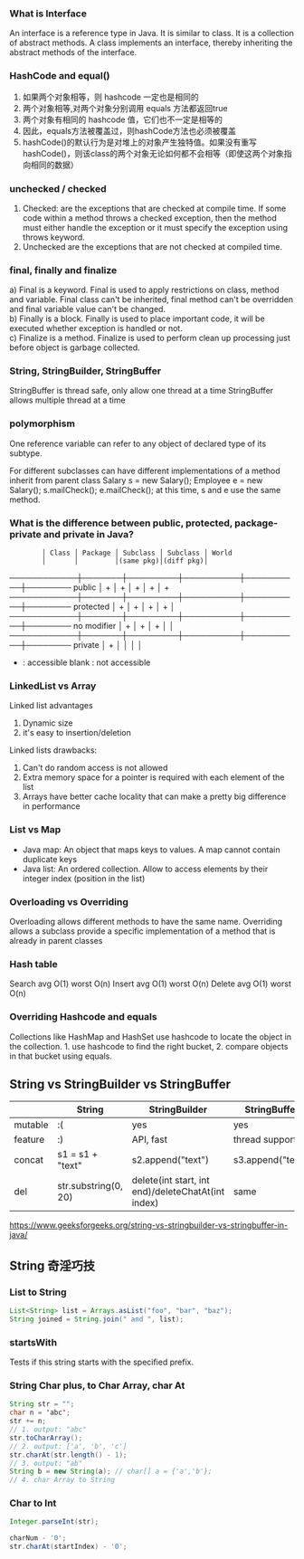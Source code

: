 <script type="text/javascript" src="http://cdn.mathjax.org/mathjax/latest/MathJax.js?config=default"></script>

### What is Interface
An interface is a reference type in Java. It is similar to class. It is a collection of abstract methods. A class implements an interface, thereby inheriting the abstract methods of the interface.

### HashCode and equal()
1. 如果两个对象相等，则 hashcode 一定也是相同的
2. 两个对象相等,对两个对象分别调用 equals 方法都返回true
3. 两个对象有相同的 hashcode 值，它们也不一定是相等的
4. 因此，equals方法被覆盖过，则hashCode方法也必须被覆盖
5. hashCode()的默认行为是对堆上的对象产生独特值。如果没有重写hashCode()，则该class的两个对象无论如何都不会相等（即使这两个对象指向相同的数据）

### unchecked / checked
1) Checked: are the exceptions that are checked at compile time. If some code within a method throws a checked exception, then the method must either handle the exception or it must specify the exception using throws keyword.
2) Unchecked are the exceptions that are not checked at compiled time.

### final, finally and finalize
a) Final is a keyword. Final is used to apply restrictions on class, method and variable. Final class can't be inherited, final method can't be overridden and final variable value can't be changed.	
b) Finally is a block. Finally is used to place important code, it will be executed whether exception is handled or not.	
c) Finalize is a method. Finalize is used to perform clean up processing just before object is garbage collected.


### String, StringBuilder, StringBuffer
StringBuffer is thread safe, only allow one thread at a time
StringBuffer allows multiple thread at a time


### polymorphism
One reference variable can refer to any object of declared type of its subtype.

For different subclasses can have different implementations of a method inherit from parent class
    Salary s = new Salary();
    Employee e = new Salary();
    s.mailCheck();
    e.mailCheck();
at this time, s and e use the same method.



### What is the difference between public, protected, package-private and private in Java?

            │ Class │ Package │ Subclass │ Subclass │ World
            │       │         │(same pkg)│(diff pkg)│ 
────────────┼───────┼─────────┼──────────┼──────────┼────────
public      │   +   │    +    │    +     │     +    │   +     
────────────┼───────┼─────────┼──────────┼──────────┼────────
protected   │   +   │    +    │    +     │     +    │         
────────────┼───────┼─────────┼──────────┼──────────┼────────
no modifier │   +   │    +    │    +     │          │    
────────────┼───────┼─────────┼──────────┼──────────┼────────
private     │   +   │         │          │          │    

+ : accessible
blank : not accessible

### LinkedList vs Array
Linked list advantages
1) Dynamic size
2) it's easy to insertion/deletion

Linked lists drawbacks:
1) Can't do random access is not allowed
2) Extra memory space for a pointer is required with each element of the list
3) Arrays have better cache locality that can make a pretty big difference in performance

### List vs Map
* Java map: An object that maps keys to values. A map cannot contain duplicate keys
* Java list: An ordered collection. Allow to access elements by their integer index (position in the list)

### Overloading vs Overriding
Overloading allows different methods to have the same name.
Overriding allows a subclass provide a specific implementation of a method that is already in parent classes

### Hash table
Search		avg O(1) worst O(n) Insert	avg	O(1)	worst O(n) Delete	avg	O(1)	worst O(n)

### Overriding Hashcode and equals
Collections like HashMap and HashSet use hashcode to locate the object in the collection. 1. use hashcode to find the right bucket, 2. compare objects in that bucket using equals. 



## String vs StringBuilder vs StringBuffer
|         | String               | StringBuilder                                      | StringBuffer                                       |
|---------|----------------------|----------------------------------------------------|----------------------------------------------------|
| mutable | :(                   | yes                                                | yes                                                |
| feature | :)                   | API, fast                                          | thread support                                     |
| concat  | s1 = s1 + "text" | s2.append("text")                                  | s3.append("text")                                  |
| del     | str.substring(0, 20) | delete(int start, int end)/deleteChatAt(int index) | same |

https://www.geeksforgeeks.org/string-vs-stringbuilder-vs-stringbuffer-in-java/


## String 奇淫巧技


### List to String
```java
List<String> list = Arrays.asList("foo", "bar", "baz");
String joined = String.join(" and ", list); 
```

### startsWith 
Tests if this string starts with the specified prefix.

### String Char plus, to Char Array, char At 
```java
String str = "";
char n = 'abc';
str += n; 
// 1. output: "abc"
str.toCharArray();
// 2. output: ['a', 'b', 'c']
str.charAt(str.length() - 1);
// 3. output: "ab"
String b = new String(a); // char[] a = {'a','b'}; 
// 4. char Array to String
```

### Char to Int
```java
Integer.parseInt(str);

charNum - '0';
str.charAt(startIndex) - '0';
```